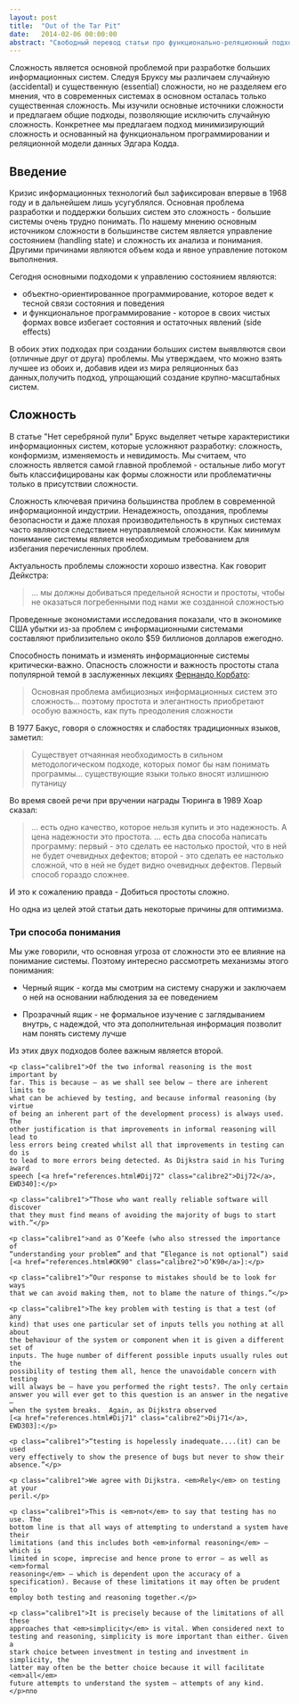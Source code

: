 ```yaml
---
layout: post
title:  "Out of the Tar Pit"
date:   2014-02-06 00:00:00
abstract: "Свободный перевод статьи про функционально-реляционный подход"
---
```


Сложность является основной проблемой при разработке больших информационных систем.
Следуя Бруксу мы различаем случайную (accidental) и существенную  (essential) сложности,
но не разделяем его мнения, что в современных системах в основном осталась только существенная сложность.
Мы изучили основные источники сложности и предлагаем общие подходы, позволяющие исключить случайную
сложность. Конкретнее мы предлагаем подход минимизирующий сложность и основанный на функциональном программировании
и реляционной модели данных Эдгара Кодда.

## Введение

Кризис информационных технологий был зафиксирован впервые в 1968 году и в дальнейшем
лишь усугублялся. Основная проблема разработки и поддержки больших систем это сложность -
большие системы очень трудно понимать. По нашему мнению основным источником сложности
в большинстве систем является управление состоянием (handling state) и сложность их анализа и понимания.
Другими причинами являются объем кода и явное управление потоком выполнения.

Сегодня основными подходоми к управлению состоянием являются:

* объектно-ориентированное программирование, которое ведет к тесной связи состояния и поведения
* и функциональное программирование - которое в своих чистых формах вовсе избегает состояния
и остаточных явлений (side effects)

В обоих этих подходах при создании больших систем выявляются свои (отличные друг от друга) проблемы.
Мы утверждаем, что можно взять лучшее из обоих и, добавив идеи из мира реляционных баз данных,получить
подход, упрощающий создание крупно-масштабных систем.

## Сложность

В статье "Нет серебряной пули" Брукс выделяет четыре характеристики информационных
систем, которые усложняют разработку: сложность, конформизм, изменяемость и невидимость.
Мы считаем, что сложность является самой главной проблемой - остальные либо могут
быть классифицированы как формы сложности или проблематичны только в присутствии сложности.

Сложность ключевая причина большинства проблем в современной информационной индустрии.
Ненадежность, опоздания, проблемы безопасности и даже плохая производительность в крупных
системах часто являются следствием неуправляемой сложности.
Как минимум понимание системы является необходимым требованием для избегания перечисленных проблем.

Актуальность проблемы сложности хорошо известна. Как говорит Дейкстра:

> ... мы должны добиваться предельной ясности и простоты, чтобы не оказаться погребенными
> под нами же созданной сложностью

Проведенные экономистами исследования показали, что в экономике США убытки
из-за проблем с информационными системами составляют приблизительно около $59 биллионов
долларов ежегодно.

Способность понимать и изменять информационные системы критически-важно.
Опасность сложности и важность простоты стала популярной темой в заслуженных лекциях
[Фернандо Корбато](http://en.wikipedia.org/wiki/Fernando_J._Corbat%C3%B3):

> Основная проблема амбициозных информационных систем это сложность...
> поэтому простота и элегантность приобретают особую важность, как путь преодоления сложности


В 1977 Бакус, говоря о сложностях и слабостях традиционных языков, заметил:

> Существует отчаянная необходимость в сильном методологическом подходе, которых
> помог бы нам понимать программы... существующие языки только вносят излишнюю путаницу

Во время своей речи при вручении награды Тюринга в 1989 Хоар сказал:

> ... есть одно качество, которое нельзя купить и это надежность. А цена надежности это простота.
> ... есть два способа написать программу: первый - это сделать ее настолько простой, что в ней не будет очевидных дефектов;
> второй - это сделать ее настолько сложной, что в ней не будет видно очевидных дефектов. Первый способ гораздо сложнее.

И это к сожалению правда - Добиться простоты сложно.

Но одна из целей этой статьи дать некоторые причины для оптимизма.

### Три способа понимания

Мы уже говорили, что основная угроза от сложности это ее влияние на понимание системы.
Поэтому интересно рассмотреть механизмы этого понимания:

* Черный ящик - когда мы смотрим на систему снаружи и заключаем о ней на основании
наблюдения за ее поведением

* Прозрачный ящик - не формальное изучение с заглядыванием внутрь, с надеждой, что эта дополнительная
информация позволит нам понять систему лучше

Из этих двух подходов более важным является второй.

    <p class="calibre1">Of the two informal reasoning is the most important by
    far. This is because — as we shall see below — there are inherent limits to
    what can be achieved by testing, and because informal reasoning (by virtue
    of being an inherent part of the development process) is always used. The
    other justification is that improvements in informal reasoning will lead to
    less errors being created whilst all that improvements in testing can do is
    to lead to more errors being detected. As Dijkstra said in his Turing award
    speech [<a href="references.html#Dij72" class="calibre2">Dij72</a>,
    EWD340]:</p>

    <p class="calibre1">“Those who want really reliable software will discover
    that they must find means of avoiding the majority of bugs to start
    with.”</p>

    <p class="calibre1">and as O’Keefe (who also stressed the importance of
    “understanding your problem” and that “Elegance is not optional”) said
    [<a href="references.html#OK90" class="calibre2">O’K90</a>]:</p>

    <p class="calibre1">“Our response to mistakes should be to look for ways
    that we can avoid making them, not to blame the nature of things.”</p>

    <p class="calibre1">The key problem with testing is that a test (of any
    kind) that uses one particular set of inputs tells you nothing at all about
    the behaviour of the system or component when it is given a different set of
    inputs. The huge number of different possible inputs usually rules out the
    possibility of testing them all, hence the unavoidable concern with testing
    will always be — have you performed the right tests?. The only certain
    answer you will ever get to this question is an answer in the negative —
    when the system breaks.  Again, as Dijkstra observed
    [<a href="references.html#Dij71" class="calibre2">Dij71</a>,
    EWD303]:</p>

    <p class="calibre1">“testing is hopelessly inadequate....(it) can be used
    very effectively to show the presence of bugs but never to show their
    absence.”</p>

    <p class="calibre1">We agree with Dijkstra. <em>Rely</em> on testing at your
    peril.</p>

    <p class="calibre1">This is <em>not</em> to say that testing has no use. The
    bottom line is that all ways of attempting to understand a system have their
    limitations (and this includes both <em>informal reasoning</em> — which is
    limited in scope, imprecise and hence prone to error — as well as <em>formal
    reasoning</em> — which is dependent upon the accuracy of a
    specification). Because of these limitations it may often be prudent to
    employ both testing and reasoning together.</p>

    <p class="calibre1">It is precisely because of the limitations of all these
    approaches that <em>simplicity</em> is vital. When considered next to
    testing and reasoning, simplicity is more important than either. Given a
    stark choice between investment in testing and investment in simplicity, the
    latter may often be the better choice because it will facilitate <em>all</em>
    future attempts to understand the system — attempts of any kind.</p>ппо
